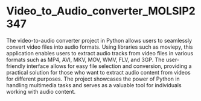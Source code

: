 # Video_to_Audio_converter_MOLSIP2347
The video-to-audio converter project in Python allows users to seamlessly convert video files into audio formats. Using libraries such as moviepy, this application enables users to extract audio tracks from video files in various formats such as MP4, AVI, MKV, MOV, WMV, FLV, and 3GP. The user-friendly interface allows for easy file selection and conversion, providing a practical solution for those who want to extract audio content from videos for different purposes. The project showcases the power of Python in handling multimedia tasks and serves as a valuable tool for individuals working with audio content.
